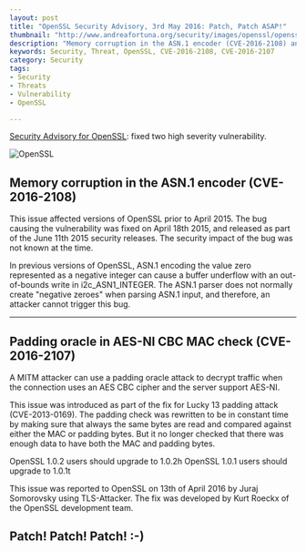```yaml
---
layout: post
title: "OpenSSL Security Advisory, 3rd May 2016: Patch, Patch ASAP!"
thumbnail: "http://www.andreafortuna.org/security/images/openssl/openssl.png"
description: "Memory corruption in the ASN.1 encoder (CVE-2016-2108) and Padding oracle in AES-NI CBC MAC check (CVE-2016-2107)"
keywords: Security, Threat, OpenSSL, CVE-2016-2108, CVE-2016-2107
category: Security
tags: 
- Security
- Threats
- Vulnerability
- OpenSSL

---
```


[Security Advisory for OpenSSL](https://www.openssl.org/news/secadv/20160503.txt): fixed two high severity vulnerability.

![OpenSSL](http://www.andreafortuna.org/security/images/openssl/openssl.png)

Memory corruption in the ASN.1 encoder (CVE-2016-2108)
---

This issue affected versions of OpenSSL prior to April 2015. The bug
causing the vulnerability was fixed on April 18th 2015, and released
as part of the June 11th 2015 security releases. The security impact
of the bug was not known at the time.

In previous versions of OpenSSL, ASN.1 encoding the value zero
represented as a negative integer can cause a buffer underflow
with an out-of-bounds write in i2c_ASN1_INTEGER. The ASN.1 parser does
not normally create "negative zeroes" when parsing ASN.1 input, and
therefore, an attacker cannot trigger this bug.

<hr/>

Padding oracle in AES-NI CBC MAC check (CVE-2016-2107)
---

A MITM attacker can use a padding oracle attack to decrypt traffic
when the connection uses an AES CBC cipher and the server support
AES-NI.

This issue was introduced as part of the fix for Lucky 13 padding
attack (CVE-2013-0169). The padding check was rewritten to be in
constant time by making sure that always the same bytes are read and
compared against either the MAC or padding bytes. But it no longer
checked that there was enough data to have both the MAC and padding
bytes.

OpenSSL 1.0.2 users should upgrade to 1.0.2h
OpenSSL 1.0.1 users should upgrade to 1.0.1t

This issue was reported to OpenSSL on 13th of April 2016 by Juraj
Somorovsky using TLS-Attacker. The fix was developed by Kurt Roeckx
of the OpenSSL development team.


Patch! Patch! Patch! :-)
---